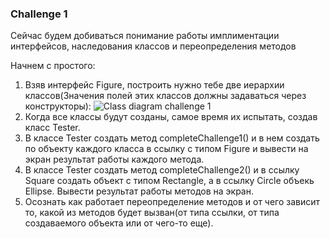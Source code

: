 ### Challenge 1

Сейчас будем добиваться понимание работы имплиментации интерфейсов, наследования классов и переопределения методов

Начнем с простого:
1. Взяв интерфейс Figure, построить нужно тебе две иерархии классов(Значения полей этих классов должны задаваться через конструкторы):
![](https://github.com/asstart/java-lessons/blob/master/resource/figure1.png "Class diagram challenge 1")
2. Когда все классы будут созданы, самое время их испытать, создав класс Tester.
3. В классе Tester создать метод completeChallenge1() и в нем создать по объекту каждого класса в ссылку с типом Figure
и вывести на экран результат работы каждого метода.
4. В классе Tester создать метод completeChallenge2() и в ссылку Square создать объект с типом Rectangle, а в ссылку Circle объекь Ellipse.
Вывести результат работы методов на экран.
5. Осознать как работает переопределение методов и от чего зависит то, какой из методов будет вызван(от типа ссылки, от типа создаваемого объекта
или от чего-то еще).